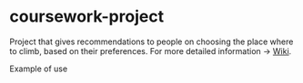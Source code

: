 # coursework-project

Project that gives recommendations to people on choosing the place where to climb, based on their preferences.
For more detailed information -> [Wiki](https://github.com/8bit-number/coursework-project/wiki).

Example of use
